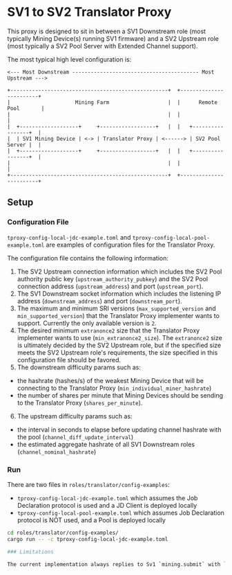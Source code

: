 
# SV1 to SV2 Translator Proxy

This proxy is designed to sit in between a SV1 Downstream role (most typically Mining Device(s) 
running SV1 firmware) and a SV2 Upstream role (most typically a SV2 Pool Server with Extended
Channel support).

The most typical high level configuration is:

```
<--- Most Downstream ----------------------------------------- Most Upstream --->

+---------------------------------------------------+  +------------------------+
|                     Mining Farm                   |  |      Remote Pool       |
|                                                   |  |                        |
|  +-------------------+     +------------------+   |  |   +-----------------+  |
|  | SV1 Mining Device | <-> | Translator Proxy | <------> | SV2 Pool Server |  |
|  +-------------------+     +------------------+   |  |   +-----------------+  |
|                                                   |  |                        |
+---------------------------------------------------+  +------------------------+

```

## Setup

### Configuration File

`tproxy-config-local-jdc-example.toml` and `tproxy-config-local-pool-example.toml` are examples of configuration files for the Translator Proxy.

The configuration file contains the following information:

1. The SV2 Upstream connection information which includes the SV2 Pool authority public key 
   (`upstream_authority_pubkey`) and the SV2 Pool connection address (`upstream_address`) and port
   (`upstream_port`).
2. The SV1 Downstream socket information which includes the listening IP address
   (`downstream_address`) and port (`downstream_port`).
3. The maximum and minimum SRI versions (`max_supported_version` and `min_supported_version`) that
   the Translator Proxy implementer wants to support. Currently the only available version is `2`.
4. The desired minimum `extranonce2` size that the Translator Proxy implementer wants to use
   (`min_extranonce2_size`). The `extranonce2` size is ultimately decided by the SV2 Upstream role,
   but if the specified size meets the SV2 Upstream role's requirements, the size specified in this
   configuration file should be favored.
5. The downstream difficulty params such as:
- the hashrate (hashes/s) of the weakest Mining Device that will be connecting to the Translator Proxy (`min_individual_miner_hashrate`)
- the number of shares per minute that Mining Devices should be sending to the Translator Proxy (`shares_per_minute`). 
6. The upstream difficulty params such as:
- the interval in seconds to elapse before updating channel hashrate with the pool (`channel_diff_update_interval`)
- the estimated aggregate hashrate of all SV1 Downstream roles (`channel_nominal_hashrate`)

### Run

There are two files in `roles/translator/config-examples`:
- `tproxy-config-local-jdc-example.toml` which assumes the Job Declaration protocol is used and a JD Client is deployed locally
- `tproxy-config-local-pool-example.toml` which assumes Job Declaration protocol is NOT used, and a Pool is deployed locally

```bash
cd roles/translator/config-examples/
cargo run -- -c tproxy-config-local-jdc-example.toml

### Limitations

The current implementation always replies to Sv1 `mining.submit` with `"result": true`, regardless of whether the share was rejected on Sv2 upstream.